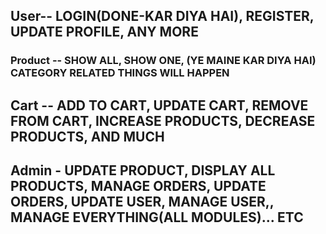 ## User-- LOGIN(DONE-KAR DIYA HAI), REGISTER, UPDATE PROFILE, ANY MORE

### Product -- SHOW ALL, SHOW ONE,  (YE MAINE KAR DIYA HAI) CATEGORY RELATED THINGS WILL HAPPEN

## Cart -- ADD TO CART, UPDATE CART, REMOVE FROM CART, INCREASE PRODUCTS, DECREASE PRODUCTS,  AND MUCH

## Admin - UPDATE PRODUCT, DISPLAY ALL PRODUCTS, MANAGE ORDERS, UPDATE ORDERS, UPDATE USER, MANAGE USER,, MANAGE EVERYTHING(ALL MODULES)... ETC
